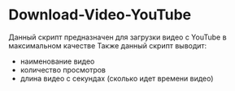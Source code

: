 # Download-Video-YouTube
Данный скрипт предназначен для загрузки видео с YouTube в максимальном качестве
Также данный скрипт выводит:
- наименование видео
- количество просмотров
- длина видео с секундах (сколько идет времени видео)
